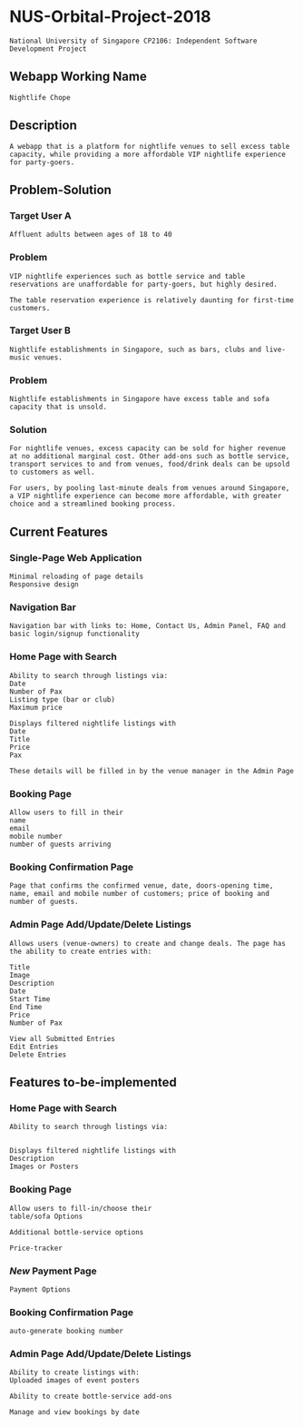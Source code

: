 # NUS-Orbital-Project-2018
	National University of Singapore CP2106: Independent Software Development Project

## Webapp Working Name
	Nightlife Chope

## Description
	A webapp that is a platform for nightlife venues to sell excess table capacity, while providing a more affordable VIP nightlife experience for party-goers. 

## Problem-Solution

### Target User A
	Affluent adults between ages of 18 to 40

### Problem
	VIP nightlife experiences such as bottle service and table reservations are unaffordable for party-goers, but highly desired. 

	The table reservation experience is relatively daunting for first-time customers.

### Target User B
	Nightlife establishments in Singapore, such as bars, clubs and live-music venues.

### Problem
	Nightlife establishments in Singapore have excess table and sofa capacity that is unsold. 
	
### Solution
	For nightlife venues, excess capacity can be sold for higher revenue at no additional marginal cost. Other add-ons such as bottle service, transport services to and from venues, food/drink deals can be upsold to customers as well.

	For users, by pooling last-minute deals from venues around Singapore, a VIP nightlife experience can become more affordable, with greater choice and a streamlined booking process.

## Current Features

### Single-Page Web Application

	Minimal reloading of page details
	Responsive design

### Navigation Bar

	Navigation bar with links to: Home, Contact Us, Admin Panel, FAQ and basic login/signup functionality

### Home Page with Search
	Ability to search through listings via:
	Date
	Number of Pax
	Listing type (bar or club)
	Maximum price

	Displays filtered nightlife listings with
	Date
	Title
	Price
	Pax

	These details will be filled in by the venue manager in the Admin Page

### Booking Page
	Allow users to fill in their
	name
	email
	mobile number
	number of guests arriving

### Booking Confirmation Page
	Page that confirms the confirmed venue, date, doors-opening time, name, email and mobile number of customers; price of booking and number of guests.

### Admin Page Add/Update/Delete Listings
	Allows users (venue-owners) to create and change deals. The page has the ability to create entries with:

	Title
	Image
	Description
	Date
	Start Time
	End Time
	Price
	Number of Pax	
	
	View all Submitted Entries
	Edit Entries
	Delete Entries

## Features to-be-implemented

### Home Page with Search
	Ability to search through listings via:


	Displays filtered nightlife listings with
	Description
	Images or Posters

### Booking Page
	Allow users to fill-in/choose their
	table/sofa Options

	Additional bottle-service options

	Price-tracker
	
### *New* Payment Page
	Payment Options

### Booking Confirmation Page
	auto-generate booking number

### Admin Page Add/Update/Delete Listings 
	Ability to create listings with:
	Uploaded images of event posters

	Ability to create bottle-service add-ons
	
	Manage and view bookings by date

